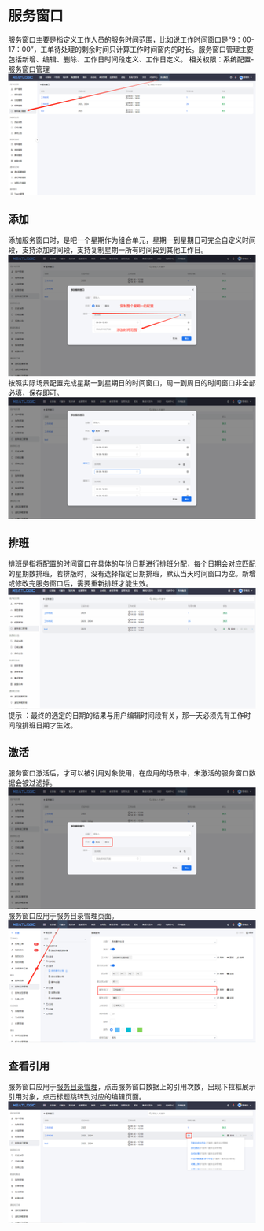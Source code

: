 # 服务窗口
服务窗口主要是指定义工作人员的服务时间范围，比如说工作时间窗口是“9：00-17：00”，工单待处理的剩余时间只计算工作时间窗内的时长。服务窗口管理主要包括新增、编辑、删除、工作日时间段定义、工作日定义。
相关权限：系统配置-服务窗口管理
![](README_IMAGES/work_schedule/schedule_job.png)

## 添加
添加服务窗口时，是吧一个星期作为组合单元，星期一到星期日可完全自定义时间段，支持添加时间段，支持复制星期一所有时间段到其他工作日。
![](README_IMAGES/work_schedule/add_time_range.png)
按照实际场景配置完成星期一到星期日的时间窗口，周一到周日的时间窗口非全部必填，保存即可。
![](README_IMAGES/work_schedule/add_work_schedule.png)

## 排班
排班是指将配置的时间窗口在具体的年份日期进行排班分配，每个日期会对应匹配的星期数排班，若排版时，没有选择指定日期排班，默认当天时间窗口为空。新增或修改完服务窗口后，需要重新排班才能生效。
![](README_IMAGES/work_schedule/scheduling.gif)
提示 ：最终的选定的日期的结果与用户编辑时间段有关，那一天必须先有工作时间段排班日期才生效。

## 激活
服务窗口激活后，才可以被引用对象使用，在应用的场景中，未激活的服务窗口数据会被过滤掉。
![](README_IMAGES/work_schedule/status.png)
服务窗口应用于服务目录管理页面。
![](README_IMAGES/work_schedule/using.png)

## 查看引用
服务窗口应用于[服务目录管理](../2.IT服务/服务/服务目录管理.md/#服务)，点击服务窗口数据上的引用次数，出现下拉框展示引用对象，点击标题跳转到对应的编辑页面。
![](README_IMAGES/work_schedule/references.png)